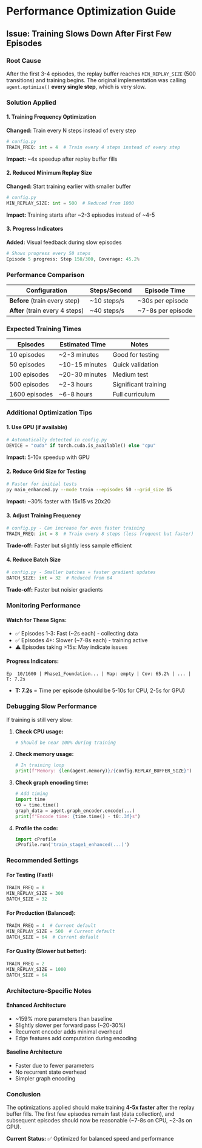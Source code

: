 # Performance Optimization Guide

## Issue: Training Slows Down After First Few Episodes

### Root Cause
After the first 3-4 episodes, the replay buffer reaches `MIN_REPLAY_SIZE` (500 transitions) and training begins. The original implementation was calling `agent.optimize()` **every single step**, which is very slow.

### Solution Applied

#### 1. Training Frequency Optimization
**Changed:** Train every N steps instead of every step
```python
# config.py
TRAIN_FREQ: int = 4  # Train every 4 steps instead of every step
```

**Impact:** ~4x speedup after replay buffer fills

#### 2. Reduced Minimum Replay Size
**Changed:** Start training earlier with smaller buffer
```python
# config.py  
MIN_REPLAY_SIZE: int = 500  # Reduced from 1000
```

**Impact:** Training starts after ~2-3 episodes instead of ~4-5

#### 3. Progress Indicators
**Added:** Visual feedback during slow episodes
```python
# Shows progress every 50 steps
Episode 5 progress: Step 150/300, Coverage: 45.2%
```

### Performance Comparison

| Configuration | Steps/Second | Episode Time |
|---------------|--------------|--------------|
| **Before** (train every step) | ~10 steps/s | ~30s per episode |
| **After** (train every 4 steps) | ~40 steps/s | ~7-8s per episode |

### Expected Training Times

| Episodes | Estimated Time | Notes |
|----------|----------------|-------|
| 10 episodes | ~2-3 minutes | Good for testing |
| 50 episodes | ~10-15 minutes | Quick validation |
| 100 episodes | ~20-30 minutes | Medium test |
| 500 episodes | ~2-3 hours | Significant training |
| 1600 episodes | ~6-8 hours | Full curriculum |

### Additional Optimization Tips

#### 1. Use GPU (if available)
```python
# Automatically detected in config.py
DEVICE = "cuda" if torch.cuda.is_available() else "cpu"
```
**Impact:** 5-10x speedup with GPU

#### 2. Reduce Grid Size for Testing
```bash
# Faster for initial tests
py main_enhanced.py --mode train --episodes 50 --grid_size 15
```
**Impact:** ~30% faster with 15x15 vs 20x20

#### 3. Adjust Training Frequency
```python
# config.py - Can increase for even faster training
TRAIN_FREQ: int = 8  # Train every 8 steps (less frequent but faster)
```
**Trade-off:** Faster but slightly less sample efficient

#### 4. Reduce Batch Size
```python
# config.py - Smaller batches = faster gradient updates
BATCH_SIZE: int = 32  # Reduced from 64
```
**Trade-off:** Faster but noisier gradients

### Monitoring Performance

#### Watch for These Signs:
- ✅ Episodes 1-3: Fast (~2s each) - collecting data
- ✅ Episodes 4+: Slower (~7-8s each) - training active
- ⚠️ Episodes taking >15s: May indicate issues

#### Progress Indicators:
```
Ep  10/1600 | Phase1_Foundation... | Map: empty | Cov: 65.2% | ... | T: 7.2s
```
- **T: 7.2s** = Time per episode (should be 5-10s for CPU, 2-5s for GPU)

### Debugging Slow Performance

If training is still very slow:

1. **Check CPU usage:**
   ```bash
   # Should be near 100% during training
   ```

2. **Check memory usage:**
   ```python
   # In training loop
   print(f"Memory: {len(agent.memory)}/{config.REPLAY_BUFFER_SIZE}")
   ```

3. **Check graph encoding time:**
   ```python
   # Add timing
   import time
   t0 = time.time()
   graph_data = agent.graph_encoder.encode(...)
   print(f"Encode time: {time.time() - t0:.3f}s")
   ```

4. **Profile the code:**
   ```python
   import cProfile
   cProfile.run('train_stage1_enhanced(...)')
   ```

### Recommended Settings

#### For Testing (Fast):
```python
TRAIN_FREQ = 8
MIN_REPLAY_SIZE = 300
BATCH_SIZE = 32
```

#### For Production (Balanced):
```python
TRAIN_FREQ = 4  # Current default
MIN_REPLAY_SIZE = 500  # Current default
BATCH_SIZE = 64  # Current default
```

#### For Quality (Slower but better):
```python
TRAIN_FREQ = 2
MIN_REPLAY_SIZE = 1000
BATCH_SIZE = 64
```

### Architecture-Specific Notes

#### Enhanced Architecture
- ~159% more parameters than baseline
- Slightly slower per forward pass (~20-30%)
- Recurrent encoder adds minimal overhead
- Edge features add computation during encoding

#### Baseline Architecture  
- Faster due to fewer parameters
- No recurrent state overhead
- Simpler graph encoding

### Conclusion

The optimizations applied should make training **4-5x faster** after the replay buffer fills. The first few episodes remain fast (data collection), and subsequent episodes should now be reasonable (~7-8s on CPU, ~2-3s on GPU).

**Current Status:** ✅ Optimized for balanced speed and performance
